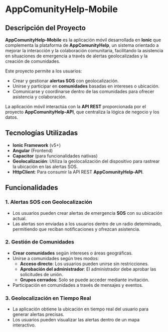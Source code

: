 # AppComunityHelp-Mobile

## Descripción del Proyecto

**AppComunityHelp-Mobile** es la aplicación móvil desarrollada en **Ionic** que complementa la plataforma de **AppComunityHelp**, un sistema orientado a mejorar la interacción y la colaboración comunitaria, facilitando la asistencia en situaciones de emergencia a través de alertas geolocalizadas y la creación de comunidades.

Este proyecto permite a los usuarios:
- Crear y gestionar **alertas SOS** con geolocalización.
- Unirse y participar en **comunidades** basadas en intereses o ubicación.
- Comunicarse y coordinarse dentro de las comunidades para ofrecer asistencia y colaboración.

La aplicación móvil interactúa con la **API REST** proporcionada por el proyecto **AppComunityHelp-API**, que centraliza la lógica de negocio y los datos.

## Tecnologías Utilizadas

- **Ionic Framework** (v5+)
- **Angular** (Frontend)
- **Capacitor** (para funcionalidades nativas)
- **Geolocalización**: Utiliza la geolocalización del dispositivo para rastrear la ubicación en las alertas SOS.
- **HttpClient**: Para consumir la API REST **AppComunityHelp-API**.

## Funcionalidades

### 1. Alertas SOS con Geolocalización
- Los usuarios pueden crear alertas de emergencia **SOS** con su ubicación actual.
- Las alertas son enviadas a los usuarios dentro de un radio determinado, permitiendo que reciban notificaciones y ofrezcan asistencia.

### 2. Gestión de Comunidades
- **Crear comunidades** según intereses o áreas geográficas.
- Unirse a comunidades según tres modos:
  - **Acceso directo**: Los usuarios pueden unirse sin restricciones.
  - **Aprobación del administrador**: El administrador debe aprobar las solicitudes de unión.
  - **Grupos cerrados**: Solo se puede acceder mediante invitación.
- Participación en comunidades a través de mensajes y eventos.

### 3. Geolocalización en Tiempo Real
- La aplicación obtiene la ubicación en tiempo real del usuario para generar alertas precisas.
- Los usuarios pueden visualizar las alertas dentro de un mapa interactivo.
